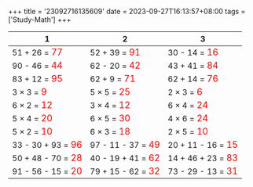 +++ 
title = '23092716135609' 
date = 2023-09-27T16:13:57+08:00 
tags = ['Study-Math'] 
+++ 

1 | 2 | 3 
-- | -- | -- 
51 + 26 = <font color=red size=4>77</font> | 52 + 39 = <font color=red size=4>91</font> | 30 - 14 = <font color=red size=4>16</font> 
90 - 46 = <font color=red size=4>44</font> | 62 - 20 = <font color=red size=4>42</font> | 43 + 41 = <font color=red size=4>84</font> 
83 + 12 = <font color=red size=4>95</font> | 62 + 9 = <font color=red size=4>71</font> | 62 + 14 = <font color=red size=4>76</font> 
3 × 3 = <font color=red size=4>9</font> | 5 × 5 = <font color=red size=4>25</font> | 2 × 3 = <font color=red size=4>6</font> 
6 × 2 = <font color=red size=4>12</font> | 3 × 4 = <font color=red size=4>12</font> | 6 × 4 = <font color=red size=4>24</font> 
5 × 4 = <font color=red size=4>20</font> | 6 × 5 = <font color=red size=4>30</font> | 4 × 6 = <font color=red size=4>24</font> 
5 × 2 = <font color=red size=4>10</font> | 6 × 3 = <font color=red size=4>18</font> | 2 × 5 = <font color=red size=4>10</font> 
33 - 30 + 93 = <font color=red size=4>96</font> | 97 - 11 - 37 = <font color=red size=4>49</font> | 20 + 11 - 16 = <font color=red size=4>15</font> 
50 + 48 - 70 = <font color=red size=4>28</font> | 40 - 19 + 41 = <font color=red size=4>62</font> | 14 + 46 + 23 = <font color=red size=4>83</font> 
91 - 56 - 15 = <font color=red size=4>20</font> | 79 + 15 - 62 = <font color=red size=4>32</font> | 73 - 29 - 13 = <font color=red size=4>31</font> 

